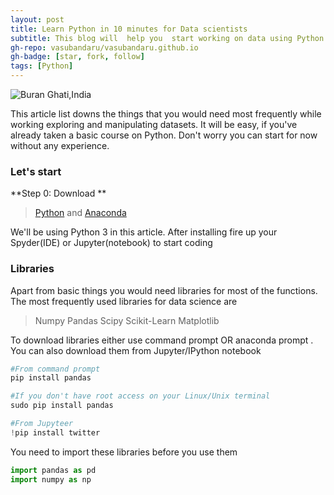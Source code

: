 ```yaml
---
layout: post
title: Learn Python in 10 minutes for Data scientists
subtitle: This blog will  help you  start working on data using Python as quickly as possible. It is also useful for a quick refresh
gh-repo: vasubandaru/vasubandaru.github.io
gh-badge: [star, fork, follow]
tags: [Python]
---
```

![Buran Ghati,India](img/blog1.png)


This article list downs the things that you would need most frequently while working exploring and manipulating datasets. It will be easy, if you've already taken a basic course on Python. Don't worry you can start for now without any experience.

### Let's start

**Step 0: Download **

> [Python](https://www.python.org/downloads/) and  [Anaconda](https://www.anaconda.com/download/)

We'll be using Python 3 in this article.
After installing fire up your Spyder(IDE) or Jupyter(notebook) to start coding

### Libraries
Apart from basic things you would need libraries for most of the functions. The most frequently used libraries for data science are
> Numpy
> Pandas
> Scipy
> Scikit-Learn
> Matplotlib

To download libraries either use command prompt OR anaconda prompt . You can also download them from  Jupyter/IPython notebook

```python
#From command prompt
pip install pandas

#If you don't have root access on your Linux/Unix terminal
sudo pip install pandas

#From Jupyteer
!pip install twitter
```
You need to import these libraries before you use them

```python
import pandas as pd
import numpy as np
```
